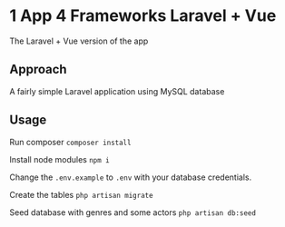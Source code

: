 # 1 App 4 Frameworks Laravel + Vue
The Laravel + Vue version of the app

## Approach
A fairly simple Laravel application using MySQL database

## Usage
Run composer
`composer install`

Install node modules
`npm i`

Change the `.env.example` to `.env` with your database credentials.

Create the tables
`php artisan migrate`

Seed database with genres and some actors
`php artisan db:seed`